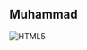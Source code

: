 ## Muhammad

![HTML5](https://img.shields.io/badge/html5-%23E34F26.svg?style=for-the-badge&logo=html5&logoColor=white)
